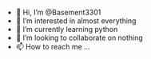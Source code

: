 - 👋 Hi, I’m @Basement3301
- 👀 I’m interested in almost everything
- 🌱 I’m currently learning python
- 💞️ I’m looking to collaborate on nothing
- 📫 How to reach me ...
